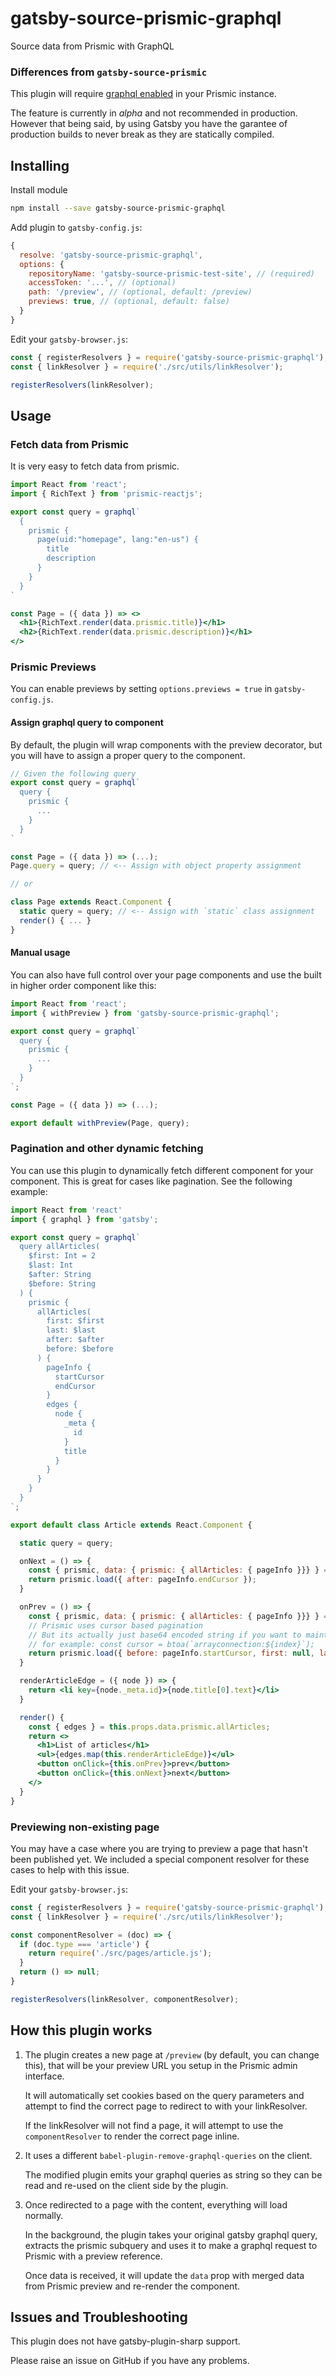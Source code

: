 # gatsby-source-prismic-graphql

Source data from Prismic with GraphQL

### Differences from `gatsby-source-prismic`

This plugin will require [graphql enabled](https://prismic.io/blog/graphql-api-alpha-release) in your Prismic instance.

The feature is currently in _alpha_ and not recommended in production. However that being said, by using Gatsby you have the garantee of production builds to never break as they are statically compiled.

## Installing

Install module

```bash
npm install --save gatsby-source-prismic-graphql
```

Add plugin to `gatsby-config.js`:

```js
{
  resolve: 'gatsby-source-prismic-graphql',
  options: {
    repositoryName: 'gatsby-source-prismic-test-site', // (required)
    accessToken: '...', // (optional)
    path: '/preview', // (optional, default: /preview)
    previews: true, // (optional, default: false)
  }
}
```

Edit your `gatsby-browser.js`:
```js
const { registerResolvers } = require('gatsby-source-prismic-graphql');
const { linkResolver } = require('./src/utils/linkResolver');

registerResolvers(linkResolver);
```

## Usage

### Fetch data from Prismic

It is very easy to fetch data from prismic.

```jsx
import React from 'react';
import { RichText } from 'prismic-reactjs';

export const query = graphql`
  {
    prismic {
      page(uid:"homepage", lang:"en-us") {
        title
        description
      }
    }
  }
`

const Page = ({ data }) => <>
  <h1>{RichText.render(data.prismic.title)}</h1>
  <h2>{RichText.render(data.prismic.description)}</h1>
</>
```

### Prismic Previews

You can enable previews by setting `options.previews = true` in `gatsby-config.js`.

#### Assign graphql query to component

By default, the plugin will wrap components with the preview decorator, but you will have to assign a proper query to the component.

```jsx
// Given the following query
export const query = graphql`
  query {
    prismic {
      ...
    }
  }
`

const Page = ({ data }) => (...);
Page.query = query; // <-- Assign with object property assignment

// or

class Page extends React.Component {
  static query = query; // <-- Assign with `static` class assignment
  render() { ... }
}
```

#### Manual usage

You can also have full control over your page components and use the built in higher order component like this:

```jsx
import React from 'react';
import { withPreview } from 'gatsby-source-prismic-graphql';

export const query = graphql`
  query {
    prismic {
      ...
    }
  }
`;

const Page = ({ data }) => (...);

export default withPreview(Page, query);
```

### Pagination and other dynamic fetching

You can use this plugin to dynamically fetch different component for your component. This is great for cases like pagination. See the following example:

```jsx
import React from 'react'
import { graphql } from 'gatsby';

export const query = graphql`
  query allArticles(
    $first: Int = 2
    $last: Int
    $after: String
    $before: String
  ) {
    prismic {
      allArticles(
        first: $first
        last: $last
        after: $after
        before: $before
      ) {
        pageInfo {
          startCursor
          endCursor
        }
        edges {
          node {
            _meta {
              id
            }
            title
          }
        }
      }
    }
  }
`;

export default class Article extends React.Component {

  static query = query;

  onNext = () => {
    const { prismic, data: { prismic: { allArticles: { pageInfo }}} } = this.props;
    return prismic.load({ after: pageInfo.endCursor });
  }

  onPrev = () => {
    const { prismic, data: { prismic: { allArticles: { pageInfo }}} } = this.props;
    // Prismic uses cursor based pagination
    // But its actually just base64 encoded string if you want to maintain your own page state.
    // for example: const cursor = btoa(`arrayconnection:${index}`);
    return prismic.load({ before: pageInfo.startCursor, first: null, last: 2 });
  }

  renderArticleEdge = ({ node }) => {
    return <li key={node._meta.id}>{node.title[0].text}</li>
  }

  render() {
    const { edges } = this.props.data.prismic.allArticles;
    return <>
      <h1>List of articles</h1>
      <ul>{edges.map(this.renderArticleEdge)}</ul>
      <button onClick={this.onPrev}>prev</button>
      <button onClick={this.onNext}>next</button>
    </>
  }
}
```

### Previewing non-existing page

You may have a case where you are trying to preview a page that hasn't been published yet. We included a special component resolver for these cases to help with this issue.

Edit your `gatsby-browser.js`:
```js
const { registerResolvers } = require('gatsby-source-prismic-graphql');
const { linkResolver } = require('./src/utils/linkResolver');

const componentResolver = (doc) => {
  if (doc.type === 'article') {
    return require('./src/pages/article.js');
  }
  return () => null;
}

registerResolvers(linkResolver, componentResolver);
```

## How this plugin works

1. The plugin creates a new page at `/preview` (by default, you can change this), that will be your preview URL you setup in the Prismic admin interface.

   It will automatically set cookies based on the query parameters and attempt to find the correct page to redirect to with your linkResolver.

   If the linkResolver will not find a page, it will attempt to use the `componentResolver` to render the correct page inline.

2. It uses a different `babel-plugin-remove-graphql-queries` on the client.

   The modified plugin emits your graphql queries as string so they can be read and re-used on the client side by the plugin.

3. Once redirected to a page with the content, everything will load normally.

   In the background, the plugin takes your  original gatsby graphql query, extracts the prismic subquery and uses it to make a graphql request to Prismic with a preview reference.

   Once data is received, it will update the `data` prop with merged data from Prismic preview and re-render the component.

## Issues and Troubleshooting

This plugin does not have gatsby-plugin-sharp support.

Please raise an issue on GitHub if you have any problems.

